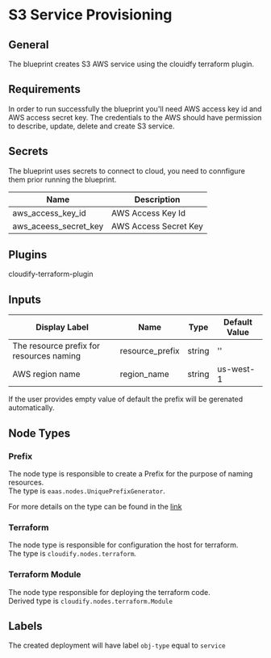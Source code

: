# S3 Service Provisioning

## General

The blueprint creates S3 AWS service using the clouidfy terraform plugin.

## Requirements

In order to run successfully the blueprint you'll need AWS access key id and AWS access secret key. The credentials to the AWS should have permission to describe, update, delete and create S3 service.

## Secrets

The blueprint uses secrets to connect to cloud, you need to connfigure them prior running the blueprint.


| Name                  | Description           |                                                                    
| --------------------- | --------------------- |
| aws_access_key_id     | AWS Access Key Id     |
| aws_aceess_secret_key | AWS Access Secret Key |


## Plugins

cloudify-terraform-plugin

## Inputs

| Display Label                            | Name                | Type   | Default Value  |
| ---------------------------------------- | ------------------- | ------ | -------------- |
| The resource prefix for resources naming | resource_prefix     | string | ''             |
| AWS region name                          | region_name         | string | us-west-1      |

If the user provides empty value of default the prefix will be gerenated automatically.


## Node Types

### Prefix
The node type is responsible to create a Prefix for the purpose of naming resources.\
The type is `eaas.nodes.UniquePrefixGenerator`.

For more details on the type can be found in the [link](https://github.com/cloudify-community/eaas-example/blob/master/utils/custom_types.yaml)

### Terraform
The node type is responsible for configuration the host for terraform.\
The type is `cloudify.nodes.terraform`.

### Terraform Module
The node type responsible for deploying the terraform code.\
Derived type is `cloudify.nodes.terraform.Module`

## Labels

The created deployment will have label `obj-type` equal to `service`